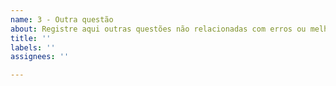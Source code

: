 ```yaml
---
name: 3 - Outra questão
about: Registre aqui outras questões não relacionadas com erros ou melhorias
title: ''
labels: ''
assignees: ''

---
```



